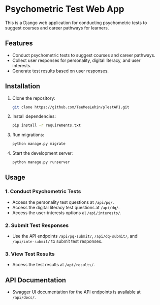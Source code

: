 # Psychometric Test Web App

This is a Django web application for conducting psychometric tests to suggest courses and career pathways for learners.

## Features

- Conduct psychometric tests to suggest courses and career pathways.
- Collect user responses for personality, digital literacy, and user interests.
- Generate test results based on user responses.

## Installation

1. Clone the repository:

    ```bash
    git clone https://github.com/TeeMeeLehin/pTestAPI.git
    ```

2. Install dependencies:

    ```bash
    pip install -r requirements.txt
    ```

3. Run migrations:

    ```bash
    python manage.py migrate
    ```

4. Start the development server:

    ```bash
    python manage.py runserver
    ```

## Usage

### 1. Conduct Psychometric Tests

- Access the personality test questions at `/api/pq/`.
- Access the digital literacy test questions at `/api/dq/`.
- Access the user-interests options at `/api/interests/`.

### 2. Submit Test Responses

- Use the API endpoints `/api/pq-submit/`, `/api/dq-submit/`, and `/api/inte-submit/` to submit test responses.

### 3. View Test Results

- Access the test results at `/api/results/`.

## API Documentation

- Swagger UI documentation for the API endpoints is available at `/api/docs/`.
